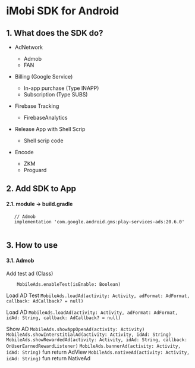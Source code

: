 # iMobi SDK for Android

## 1. What does the SDK do?

 - AdNetwork
    + Admob
    + FAN

 - Billing (Google Service)
    + In-app purchase (Type INAPP)
    + Subscription (Type SUBS)
   
 - Firebase Tracking
    + FirebaseAnalytics

 - Release App with Shell Scrip
    + Shell scrip code
   
- Encode
    + ZKM
    + Proguard


## 2. Add SDK to App

#### 2.1. module -> build.gradle
```
   // Admob
   implementation 'com.google.android.gms:play-services-ads:20.6.0'
   
```

## 3. How to use

#### 3.1. Admob
Add test ad (Class<out Application>)
```
    MobileAds.enableTest(isEnable: Boolean)
```

Load AD Test
``
    MobileAds.loadAd(activity: Activity, adFormat: AdFormat, callback: AdCallback? = null)
``

Load AD
``MobileAds.loadAd(activity: Activity, adFormat: AdFormat, idAd: String, callback: AdCallback? = null)``

Show AD
``MobileAds.showAppOpenAd(activity: Activity)``
``MobileAds.showInterstitialAd(activity: Activity, idAd: String)``
``MobileAds.showRewardedAd(activity: Activity, idAd: String, callback: OnUserEarnedRewardListener)``
``MobileAds.bannerAd(activity: Activity, idAd: String)`` fun return AdView
``MobileAds.nativeAd(activity: Activity, idAd: String)`` fun return NativeAd
